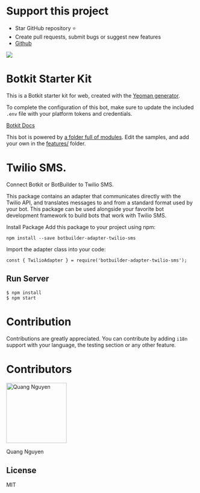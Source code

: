 # Support this project
- Star GitHub repository :star:
- Create pull requests, submit bugs or suggest new features
- [Github](https://github.com/quangnv205)

![](https://github.com/quangnv205/botkit-adapter-web-v4)


# Botkit Starter Kit

This is a Botkit starter kit for web, created with the [Yeoman generator](https://github.com/howdyai/botkit/tree/master/packages/generator-botkit#readme).

To complete the configuration of this bot, make sure to update the included `.env` file with your platform tokens and credentials.

[Botkit Docs](https://botkit.ai/docs/v4)

This bot is powered by [a folder full of modules](https://botkit.ai/docs/v4/core.html#organize-your-bot-code). 
Edit the samples, and add your own in the [features/](features/) folder.

# Twilio SMS.
Connect Botkit or BotBuilder to Twilio SMS.

This package contains an adapter that communicates directly with the Twilio API, and translates messages to and from a standard format used by your bot. This package can be used alongside your favorite bot development framework to build bots that work with Twilio SMS.

Install Package
Add this package to your project using npm:
```
npm install --save botbuilder-adapter-twilio-sms
```

Import the adapter class into your code:
```
const { TwilioAdapter } = require('botbuilder-adapter-twilio-sms');
```


## Run Server
```
$ npm install
$ npm start
```
# Contribution
Contributions are greatly appreciated. You can contribute by adding `i18n` support with your language, the testing section or any other feature.

# Contributors
[<img alt="Quang Nguyen" src="https://assets.gitlab-static.net/uploads/-/system/user/avatar/1702767/avatar.png?width=160" width="160">](https://gitlab.com/quangnv205)

Quang Nguyen
## License

MIT

